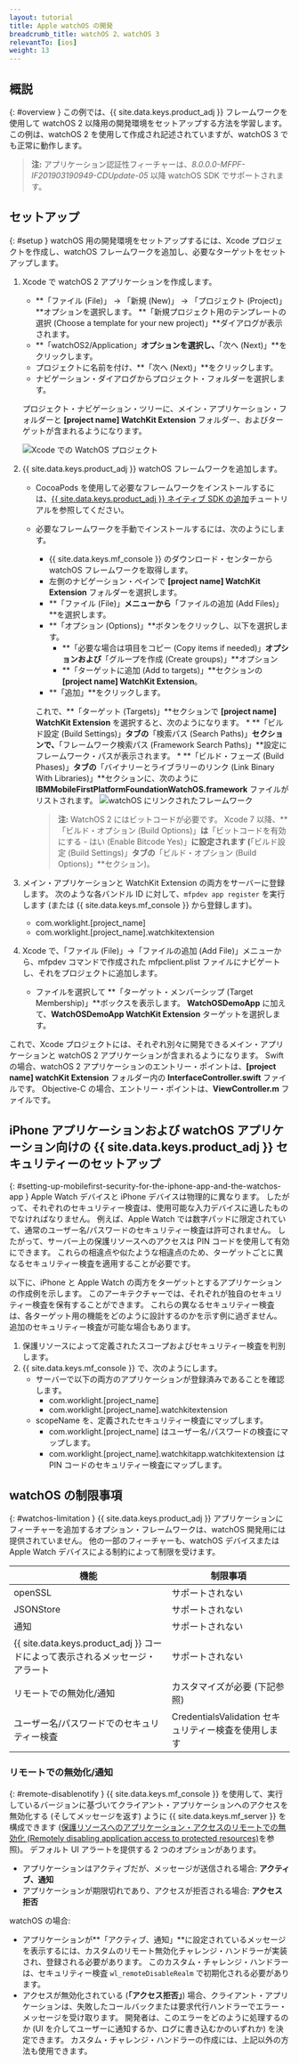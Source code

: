 ```yaml
---
layout: tutorial
title: Apple watchOS の開発
breadcrumb_title: watchOS 2、watchOS 3
relevantTo: [ios]
weight: 13
---
```

<!-- NLS_CHARSET=UTF-8 -->
## 概説
{: #overview }
この例では、{{ site.data.keys.product_adj }} フレームワークを使用して watchOS 2 以降用の開発環境をセットアップする方法を学習します。 この例は、watchOS 2 を使用して作成され記述されていますが、watchOS 3 でも正常に動作します。

>**注:** アプリケーション認証性フィーチャーは、*8.0.0.0-MFPF-IF201903190949-CDUpdate-05* 以降 watchOS SDK でサポートされます。

## セットアップ
{: #setup }
watchOS 用の開発環境をセットアップするには、Xcode プロジェクトを作成し、watchOS フレームワークを追加し、必要なターゲットをセットアップします。

1. Xcode で watchOS 2 アプリケーションを作成します。
    * **「ファイル (File)」 → 「新規 (New)」 → 「プロジェクト (Project)」**オプションを選択します。 **「新規プロジェクト用のテンプレートの選択 (Choose a template for your new project)」**ダイアログが表示されます。
    * **「watchOS2/Application」**オプションを選択し、**「次へ (Next)」**をクリックします。
    * プロジェクトに名前を付け、**「次へ (Next)」**をクリックします。
    * ナビゲーション・ダイアログからプロジェクト・フォルダーを選択します。

    プロジェクト・ナビゲーション・ツリーに、メイン・アプリケーション・フォルダーと **[project name] WatchKit Extension** フォルダー、およびターゲットが含まれるようになります。

    ![Xcode での WatchOS プロジェクト](WatchOSProject.jpg)

2. {{ site.data.keys.product_adj }} watchOS フレームワークを追加します。
    * CocoaPods を使用して必要なフレームワークをインストールするには、[{{ site.data.keys.product_adj }} ネイティブ SDK の追加](../../application-development/sdk/ios/#adding-support-for-apple-watchos)チュートリアルを参照してください。
    * 必要なフレームワークを手動でインストールするには、次のようにします。
        * {{ site.data.keys.mf_console }} のダウンロード・センターから watchOS フレームワークを取得します。
        * 左側のナビゲーション・ペインで **[project name] WatchKit Extension** フォルダーを選択します。
        * **「ファイル (File)」**メニューから**「ファイルの追加 (Add Files)」**を選択します。
        * **「オプション (Options)」**ボタンをクリックし、以下を選択します。
            * **「必要な場合は項目をコピー (Copy items if needed)」**オプションおよび**「グループを作成 (Create groups)」**オプション
            * **「ターゲットに追加 (Add to targets)」**セクションの **[project name] WatchKit Extension**。
        * **「追加」**をクリックします。

        これで、**「ターゲット (Targets)」**セクションで **[project name] WatchKit Extension** を選択すると、次のようになります。
            * **「ビルド設定 (Build Settings)」**タブの**「検索パス (Search Paths)」**セクションで、**「フレームワーク検索パス (Framework Search Paths)」**設定にフレームワーク・パスが表示されます。
            * **「ビルド・フェーズ (Build Phases)」**タブの**「バイナリーとライブラリーのリンク (Link Binary With Libraries)」**セクションに、次のように **IBMMobileFirstPlatformFoundationWatchOS.framework** ファイルがリストされます。
            ![watchOS にリンクされたフレームワーク](watchOSlinkedframeworks.jpg)

        > **注:** WatchOS 2 にはビットコードが必要です。 Xcode 7 以降、**「ビルド・オプション (Build Options)」**は**「ビットコードを有効にする - はい (Enable Bitcode Yes)」**に設定されます (**「ビルド設定 (Build Settings)」**タブの**「ビルド・オプション (Build Options)」**セクション)。

3. メイン・アプリケーションと WatchKit Extension の両方をサーバーに登録します。 次のような各バンドル ID に対して、`mfpdev app register` を実行します (または {{ site.data.keys.mf_console }} から登録します)。
    * com.worklight.[project_name]
    * com.worklight.[project_name].watchkitextension

4. Xcode で、「ファイル (File)」->「ファイルの追加 (Add File)」メニューから、mfpdev コマンドで作成された mfpclient.plist ファイルにナビゲートし、それをプロジェクトに追加します。
    * ファイルを選択して **「ターゲット・メンバーシップ (Target Membership)」**ボックスを表示します。 **WatchOSDemoApp** に加えて、**WatchOSDemoApp WatchKit Extension** ターゲットを選択します。

これで、Xcode プロジェクトには、それぞれ別々に開発できるメイン・アプリケーションと watchOS 2 アプリケーションが含まれるようになります。 Swift の場合、watchOS 2 アプリケーションのエントリー・ポイントは、**[project name] watchKit Extension** フォルダー内の **InterfaceController.swift** ファイルです。 Objective-C の場合、エントリー・ポイントは、**ViewController.m** ファイルです。

## iPhone アプリケーションおよび watchOS アプリケーション向けの {{ site.data.keys.product_adj }} セキュリティーのセットアップ
{: #setting-up-mobilefirst-security-for-the-iphone-app-and-the-watchos-app }
Apple Watch デバイスと iPhone デバイスは物理的に異なります。 したがって、それぞれのセキュリティー検査は、使用可能な入力デバイスに適したものでなければなりません。 例えば、Apple Watch では数字パッドに限定されていて、通常のユーザー名/パスワードのセキュリティー検査は許可されません。 したがって、サーバー上の保護リソースへのアクセスは PIN コードを使用して有効にできます。 これらの相違点や似たような相違点のため、ターゲットごとに異なるセキュリティー検査を適用することが必要です。

以下に、iPhone と Apple Watch の両方をターゲットとするアプリケーションの作成例を示します。 このアーキテクチャーでは、それぞれが独自のセキュリティー検査を保有することができます。 これらの異なるセキュリティー検査は、各ターゲット用の機能をどのように設計するのかを示す例に過ぎません。 追加のセキュリティー検査が可能な場合もあります。

1. 保護リソースによって定義されたスコープおよびセキュリティー検査を判別します。
2. {{ site.data.keys.mf_console }} で、次のようにします。
    * サーバーで以下の両方のアプリケーションが登録済みであることを確認します。
        * com.worklight.[project_name]
        * com.worklight.[project_name].watchkitextension
    * scopeName を、定義されたセキュリティー検査にマップします。
        * com.worklight.[project_name] はユーザー名/パスワードの検査にマップします。
        * com.worklight.[project_name].watchkitapp.watchkitextension は PIN コードのセキュリティー検査にマップします。

## watchOS の制限事項
{: #watchos-limitation }
{{ site.data.keys.product_adj }} アプリケーションにフィーチャーを追加するオプション・フレームワークは、watchOS 開発用には提供されていません。 他の一部のフィーチャーも、watchOS デバイスまたは Apple Watch デバイスによる制約によって制限を受けます。

| 機能 | 制限事項 |
|---------|------------|
| openSSL | サポートされない |
| JSONStore| サポートされない |
| 通知 | サポートされない |
| {{ site.data.keys.product_adj }} コードによって表示されるメッセージ・アラート | サポートされない |
| リモートでの無効化/通知	| カスタマイズが必要 (下記参照) |
| ユーザー名/パスワードでのセキュリティー検査 | CredentialsValidation セキュリティー検査を使用します |

### リモートでの無効化/通知
{: #remote-disablenotify }
{{ site.data.keys.mf_console }} を使用して、実行しているバージョンに基づいてクライアント・アプリケーションへのアクセスを無効化する (そしてメッセージを返す) ように {{ site.data.keys.mf_server }} を構成できます ([保護リソースへのアプリケーション・アクセスのリモートでの無効化 (Remotely disabling application access to protected resources)](../../administering-apps/using-console/#remotely-disabling-application-access-to-protected-resources)を参照)。 デフォルト UI アラートを提供する 2 つのオプションがあります。

* アプリケーションはアクティブだが、メッセージが送信される場合: **アクティブ、通知**
* アプリケーションが期限切れであり、アクセスが拒否される場合: **アクセス拒否**

watchOS の場合:

* アプリケーションが**「アクティブ、通知」**に設定されているメッセージを表示するには、カスタムのリモート無効化チャレンジ・ハンドラーが実装され、登録される必要があります。 このカスタム・チャレンジ・ハンドラーは、セキュリティー検査 `wl_remoteDisableRealm` で初期化される必要があります。
* アクセスが無効化されている (**「アクセス拒否」**) 場合、クライアント・アプリケーションは、失敗したコールバックまたは要求代行ハンドラーでエラー・メッセージを受け取ります。 開発者は、このエラーをどのように処理するのか (UI を介してユーザーに通知するか、ログに書き込むかのいずれか) を決定できます。 カスタム・チャレンジ・ハンドラーの作成には、上記以外の方法も使用できます。

